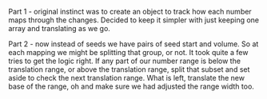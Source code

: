 Part 1 - original instinct was to create an object to track how each number maps through the changes.  Decided to keep it simpler with just keeping one array and translating as we go.

Part 2 - now instead of seeds we have pairs of seed start and volume.  So at each mapping we might be splitting that group, or not.  It took quite a few tries to get the logic right.  If any part of our number range is below the translation range, or above the translation range, split that subset and set aside to check the next translation range.  What is left, translate the new base of the range, oh and make sure we had adjusted the range width too.
